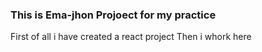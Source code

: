 ### This is Ema-jhon Projoect for my practice 
First of all i have created a react project Then i whork here
